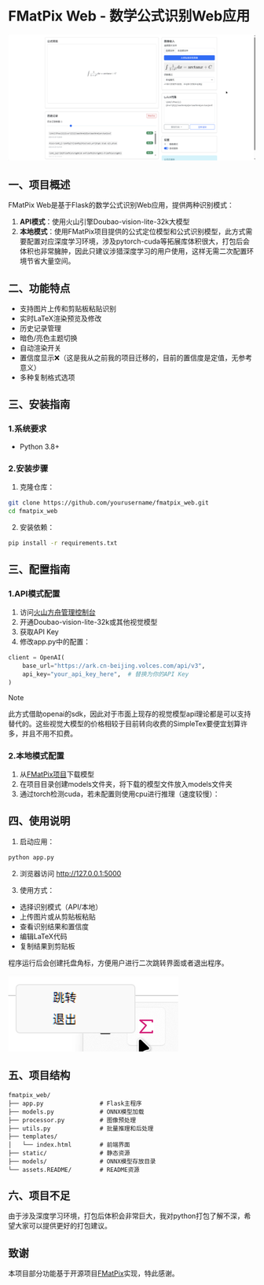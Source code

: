 # FMatPix Web - 数学公式识别Web应用

![image-20250329132811628](assets/README/image-20250329132811628.png)

## 一、项目概述

FMatPix Web是基于Flask的数学公式识别Web应用，提供两种识别模式：
1. **API模式**：使用火山引擎Doubao-vision-lite-32k大模型
2. **本地模式**：使用FMatPix项目提供的公式定位模型和公式识别模型，此方式需要配置对应深度学习环境，涉及pytorch-cuda等拓展库体积很大，打包后会体积也非常臃肿，因此只建议涉猎深度学习的用户使用，这样无需二次配置环境节省大量空间。

## 二、功能特点

- 支持图片上传和剪贴板粘贴识别
- 实时LaTeX渲染预览及修改
- 历史记录管理
- 暗色/亮色主题切换
- 自动渲染开关
- 置信度显示❌（这是我从之前我的项目迁移的，目前的置信度是定值，无参考意义）
- 多种复制格式选项

## 三、安装指南

### 1.系统要求
- Python 3.8+

### 2.安装步骤
1. 克隆仓库：
```bash
git clone https://github.com/yourusername/fmatpix_web.git
cd fmatpix_web
```

2. 安装依赖：
```bash
pip install -r requirements.txt
```

## 三、配置指南

### 1.API模式配置
1. 访问[火山方舟管理控制台](https://console.volcengine.com/ark/region:ark+cn-beijing/experience/chat)
2. 开通Doubao-vision-lite-32k或其他视觉模型
3. 获取API Key
4. 修改app.py中的配置：
```python
client = OpenAI(
    base_url="https://ark.cn-beijing.volces.com/api/v3",
    api_key="your_api_key_here",  # 替换为你的API Key
)
```

> [!NOTE]
>
> 此方式借助openai的sdk，因此对于市面上现存的视觉模型api理论都是可以支持替代的。这些视觉大模型的价格相较于目前转向收费的SimpleTex要便宜划算许多，并且不用不扣费。

### 2.本地模式配置

1. 从[FMatPix项目](https://github.com/ai25395/FMatPix)下载模型
2. 在项目目录创建models文件夹，将下载的模型文件放入models文件夹
4. 通过torch检测cuda，若未配置则使用cpu进行推理（速度较慢）：

## 四、使用说明

1. 启动应用：
```bash
python app.py
```

2. 浏览器访问 http://127.0.0.1:5000

3. 使用方式：
- 选择识别模式（API/本地）
- 上传图片或从剪贴板粘贴
- 查看识别结果和置信度
- 编辑LaTeX代码
- 复制结果到剪贴板

程序运行后会创建托盘角标，方便用户进行二次跳转界面或者退出程序。

![image-20250329132951779](assets/README/image-20250329132951779.png)

## 五、项目结构

```
fmatpix_web/
├── app.py                # Flask主程序
├── models.py             # ONNX模型加载
├── processor.py          # 图像预处理
├── utils.py              # 批量推理和后处理
├── templates/
│   └── index.html        # 前端界面
├── static/               # 静态资源
├── models/               # ONNX模型存放目录
└── assets.README/        # README资源
```

## 六、项目不足

由于涉及深度学习环境，打包后体积会非常巨大，我对python打包了解不深，希望大家可以提供更好的打包建议。

## 致谢

本项目部分功能基于开源项目[FMatPix](https://github.com/ai25395/FMatPix)实现，特此感谢。
